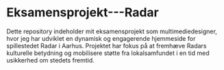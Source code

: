# Eksamensprojekt---Radar
Dette repository indeholder mit eksamensprojekt som multimediedesigner, hvor jeg har udviklet en dynamisk og engagerende hjemmeside for spillestedet Radar i Aarhus. Projektet har fokus på at fremhæve Radars kulturelle betydning og mobilisere støtte fra lokalsamfundet i en tid med usikkerhed om stedets fremtid.
